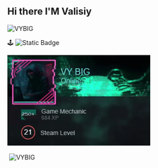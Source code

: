 ## Hi there I'M Valisiy
<p align="left"> <img src="https://komarev.com/ghpvc/?username=VYBIG&label=Profile%20views&color=0e75b6&style=flat" alt="VYBIG" /> </p>

🕹️ ![Static Badge](https://img.shields.io/badge/MY_STEAM-PROFILE-black?link=https%3A%2F%2Fsteamcommunity.com%2Fid%2FVY_BIG%2F) 

![Preview GIF](.github/steam.gif)
<!--
**VYBIG/VYBIG** is a ✨ _special_ ✨ repository because its `README.md` (this file) appears on your GitHub profile.
Here are some ideas to get you started:
- 🔭 I’m currently working on ...
- 🌱 I’m currently learning ...
- 👯 I’m looking to collaborate on ...
- 🤔 I’m looking for help with ...
- 💬 Ask me about ...
- 📫 How to reach me: ...
- 😄 Pronouns: ...
- ⚡ Fun fact: ...
-->

<p>&nbsp;<img align="center" src="https://github-readme-stats.vercel.app/api?username=VYBIG&show_icons=true&locale=en" alt="VYBIG" /></p>
